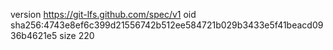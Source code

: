 version https://git-lfs.github.com/spec/v1
oid sha256:4743e8ef6c399d21556742b512ee584721b029b3433e5f41beacd0936b4621e5
size 220
